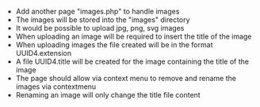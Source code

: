 * Add another page "images.php" to handle images
* The images will be stored into the "images" directory
* It would be possible to upload jpg, png, svg images
* When uploading an image will be required to insert the title of the image
* When uploading images the file created will be in the format UUID4.extension
* A file UUID4.title will be created for the image containing the title of the image
* The page should allow via context menu to remove and rename the images via contextmenu
* Renaming an image will only change the title file content
